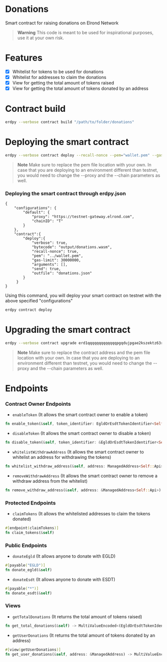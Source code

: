 # Donations 
Smart contract for raising donations on Elrond Network

> **Warning**
> This code is meant to be used for inspirational purposes, use it at your own risk.

# Features

- [x] Whitelist for tokens to be used for donations
- [x] Whitelist for addresses to claim the donations
- [x] View for getting the total amount of tokens raised
- [x] View for getting the total amount of tokens donated by an address

# Contract build
```bash
erdpy --verbose contract build "/path/to/folder/donations"
```

# Deploying the smart contract

```bash
erdpy --verbose contract deploy --recall-nonce --pem="wallet.pem" --gas-limit=30000000 --proxy="https://testnet-gateway.elrond.com" --chain=T --project=donations --send || return
```

> **Note**
> Make sure to replace the pem file location with your own. In case that you are deploying to an environment different than testnet, you would need to change the --proxy and the --chain parameters as well.

### Deploying the smart contract through erdpy.json
```
{
    "configurations": {
        "default": {
            "proxy": "https://testnet-gateway.elrond.com",
            "chainID": "T"
        }
    },
    "contract":{
        "deploy":{
            "verbose": true,
            "bytecode": "output/donations.wasm",
            "recall-nonce": true,
            "pem": "../wallet.pem",
            "gas-limit": 30000000,
            "arguments": [],
            "send": true,
            "outfile": "donations.json"
        }
     }
}
```
Using this command, you will deploy your smart contract on testnet with the above specified "configurations"

```bash
erdpy contract deploy
```

# Upgrading the smart contract

```bash
erdpy --verbose contract upgrade erd1qqqqqqqqqqqqqpgqdujpgae2kszektz63rxtdd0tkvpnl5qprp8sxue9kq --recall-nonce --pem="wallet.pem" --gas-limit=30000000 --proxy="https://testnet-gateway.elrond.com" --chain=T --project=donations --send || return
```

> **Note**
>Make sure to replace the contract address and the pem file location with your own. In case that you are deploying to an environment different than testnet, you would need to change the --proxy and the --chain parameters as well.

# Endpoints

### Contract Owner Endpoints

- `enableToken` (It allows the smart contract owner to enable a token)
```rust
fn enable_token(&self, token_identifier: EgldOrEsdtTokenIdentifier<Self::Api>)
```

- `disableToken` (It allows the smart contract owner to disable a token)
```rust
fn disable_token(&self, token_identifier: &EgldOrEsdtTokenIdentifier<Self::Api>)
```

- `whitelistWithdrawAddress` (It allows the smart contract owner to whitelist an address for withdrawing the tokens)
```rust
fn whitelist_withdraw_address(&self, address: ManagedAddress<Self::Api>) 
```

- `removeWithdrawAddress` (It allows the smart contract owner to remove a withdraw address from the whitelist)
```rust
fn remove_withdraw_address(&self, address: &ManagedAddress<Self::Api>)
```

### Protected Endpoints
- `claimTokens` (It allows the whitelisted addresses to claim the tokens donated)
```rust
#[endpoint(claimTokens)]
fn claim_tokens(&self)
```

### Public Endpoints
- `donateEgld` (It allows anyone to donate with EGLD)
```rust
#[payable("EGLD")]
fn donate_egld(&self)
```

- `donateEsdt` (It allows anyone to donate with ESDT)
```rust
#[payable("*")]
fn donate_esdt(&self)
```
   
### Views
- `getTotalDonations` (It returns the total amount of tokens raised)
```rust
fn get_total_donations(&self) -> MultiValueEncoded<(EgldOrEsdtTokenIdentifier, BigUint)>
```

- `getUserDonations` (It returns the total amount of tokens donated by an address)
```rust
#[view(getUserDonations)]
fn get_user_donations(&self, address: &ManagedAddress) -> MultiValueEncoded<(EgldOrEsdtTokenIdentifier, BigUint)>
```
  
